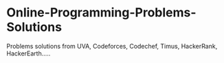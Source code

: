 # Online-Programming-Problems-Solutions
Problems solutions from UVA, Codeforces, Codechef, Timus, HackerRank, HackerEarth.....

